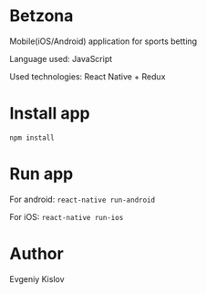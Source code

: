 # Betzona

Mobile(iOS/Android) application for sports betting <br/>

Language used: JavaScript <br/>

Used technologies: React Native + Redux <br />

# Install app
`npm install`

# Run app

For android:
`react-native run-android`

For iOS:
`react-native run-ios`

# Author

Evgeniy Kislov